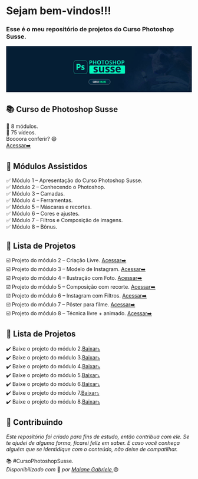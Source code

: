 
<h1> Sejam bem-vindos!!! </h1>
<h3> Esse é o meu repositório de projetos do Curso Photoshop Susse. </h3>

![](https://github.com/Diegojfsr/Curso_Photoshop_Susse/blob/main/Imagens/Capa_Curso_Photoshop.jpg)

<h2 dir="auto"> 📚 Curso de Photoshop Susse </h2>
💙 8 módulos. <br>
💙 75 vídeos. <br>
 Boooora conferir? 😄 <br>
  <a href="https://sheisacreative.com.br/curso/curso-photoshop-susse-youtube"> Acessar➡️ </a> 

<h2 dir="auto"> 🚦 Módulos Assistidos </h2>
   ✅ Módulo 1 – Apresentação do Curso Photoshop Susse. <br>
   ✅ Módulo 2 – Conhecendo o Photoshop. <br>
   ✅ Módulo 3 – Camadas. <br>
   ✅ Módulo 4 – Ferramentas. <br>
   ✅ Módulo 5 – Máscaras e recortes. <br>
   ✅ Módulo 6 – Cores e ajustes. <br>
   ✅ Módulo 7 – Filtros e Composição de imagens. <br>
   ✅ Módulo 8 – Bônus. <br>

 
<h2 dir="auto"> 📝 Lista de Projetos </h2>
  ☑️ Projeto do módulo 2 – Criação Livre. <a href="https://github.com/Diegojfsr/Curso_Photoshop_Susse/blob/main/Sobre_Projetos/Readme%20Projeto%20Modulo%202.md"> Acessar➡️ </a> <br>
  ☑️ Projeto do módulo 3 – Modelo de Instagram. <a href="https://github.com/Diegojfsr/Curso_Photoshop_Susse/blob/main/Sobre_Projetos/Readme%20Projeto%20Modulo%203.md"> Acessar➡️ </a> <br>
  ☑️ Projeto do módulo 4 – Ilustração com Foto. <a href="https://github.com/Diegojfsr/Curso_Photoshop_Susse/blob/main/Sobre_Projetos/Readme%20Projeto%20Modulo%204.md"> Acessar➡️ </a> <br>
  ☑️ Projeto do módulo 5 – Composição com recorte. <a href="https://github.com/Diegojfsr/Curso_Photoshop_Susse/blob/main/Sobre_Projetos/Readme%20Projeto%20Modulo%205.md"> Acessar➡️ </a> <br>
  ☑️ Projeto do módulo 6 – Instagram com Filtros. <a href="https://github.com/Diegojfsr/Curso_Photoshop_Susse/blob/main/Sobre_Projetos/Readme%20Projeto%20Modulo%206.md"> Acessar➡️ </a> <br>
  ☑️ Projeto do módulo 7 – Pôster para filme. <a href="https://github.com/Diegojfsr/Curso_Photoshop_Susse/blob/main/Sobre_Projetos/Readme%20Projeto%20Modulo%207.md"> Acessar➡️ </a> <br>
  ☑️ Projeto do módulo 8 – Técnica livre + animado. <a href="https://github.com/Diegojfsr/Curso_Photoshop_Susse/blob/main/Sobre_Projetos/Readme%20Projeto%20Modulo%208.md"> Acessar➡️ </a> <br>



<h2 dir="auto"> 📝 Lista de Projetos </h2>
✔️ Baixe o projeto do módulo 2.<a id="raw-url" href="https://github.com/Diegojfsr/Curso_Photoshop_Susse/raw/main/Photoshop_Projetos/Projeto%20Modulo%202.zip">Baixar⤵️</a> <br>
✔️ Baixe o projeto do módulo 3.<a id="raw-url" href="https://github.com/Diegojfsr/Curso_Photoshop_Susse/raw/main/Photoshop_Projetos/Projeto%20Modulo%203.zip">Baixar⤵️</a> <br>
✔️ Baixe o projeto do módulo 4.<a id="raw-url" href="https://github.com/Diegojfsr/Curso_Photoshop_Susse/raw/main/Photoshop_Projetos/Projeto%20Modulo%204.zip">Baixar⤵️</a> <br>
✔️ Baixe o projeto do módulo 5.<a id="raw-url" href="https://github.com/Diegojfsr/Curso_Photoshop_Susse/raw/main/Photoshop_Projetos/Projeto%20Modulo%205.zip">Baixar⤵️</a> <br>
✔️ Baixe o projeto do módulo 6.<a id="raw-url" href="https://github.com/Diegojfsr/Curso_Photoshop_Susse/raw/main/Photoshop_Projetos/Projeto%20Modulo%206.zip">Baixar⤵️</a> <br>
✔️ Baixe o projeto do módulo 7.<a id="raw-url" href="https://github.com/Diegojfsr/Curso_Photoshop_Susse/raw/main/Photoshop_Projetos/Projeto%20Modulo%207.zip">Baixar⤵️</a> <br>
✔️ Baixe o projeto do módulo 8.<a id="raw-url" href="https://github.com/Diegojfsr/Curso_Photoshop_Susse/raw/main/Photoshop_Projetos/Projeto%20Modulo%208.zip">Baixar⤵️</a> <br>



 
 <h2 dir="auto"> 🤝 Contribuindo </h2>
<p dir="auto">
 <em> 
  Este repositório foi criado para fins de estudo, então contribua com ele. Se te ajudei de alguma forma, ficarei feliz em
saber. E caso você conheça alguém que se identidique com o conteúdo, não deixe de compatilhar.
 </em>
</p>

  📚 #CursoPhotoshopSusse. <br>
  <em> Disponibilizado com </em> 💙 <em> por <a href="https://www.linkedin.com/in/sheisacreative/"> Maiane Gabriele </a> </em> 😄


